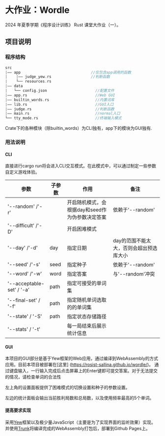# 大作业：Wordle

2024 年夏季学期《程序设计训练》 Rust 课堂大作业（一）。

## 项目说明

### 程序结构

```c
src
|—— app                                //仅包含app调用的函数
|    |—— judge_yew.rs                  //判断函数
|    └── resources.rs       
|—— data
|   └── config.json                      //配置文件
|—— app.rs                               //Web GUI
|—— builtin_words.rs                     //内置词库
|—— lib.rs                               //GUI入口
|—— judge.rs                             //判断函数
|—— main.rs                              //normal入口
└── tty_mode.rs                          //终端输入模式
```
Crate下的各种模块（除builtin_words）为CLI独有，app下的模块为GUI独有.

### 用法说明

#### CLI
直接进行cargo run将会进入CLI交互模式。在此模式中，可以通过制定一些参数自定义游戏体验。

|  参数                     | 子参数 | 作用 | 备注 |
| -------------------------- | ------ |----------- | ----- |
|'--random' /'-r' | | 开启随机模式，会根据day和seed作为伪参数决定答案 | 依赖于'--random' |
|'--difficult' /'-D' | | 开启困难模式 |  |
|'--day' /'-d' | day<int> | 指定日期 | day的范围不能太大，否则会超出预选库大小 |
|'--seed' /'-s' | seed<int> | 指定种子 | 依赖于'--random' |
|'--word' /'-w' | word<String> | 指定答案 | 与'--random'冲突 |
| '--acceptable-set' / '-a' | path <String> | 指定可接受的单词集 |  |
| '--final-set' / '-f' | path <String> | 指定随机单词选取的的单词集 |  |
| '--state' / '-S' | path <String> | 指定状态存储路径 |  |
| '--stats' / '-t' | | 每一局结束后展示统计信息 |  |

#### GUI
本项目的GUI部分是基于Yew框架的Web应用，通过编译到WebAssembly的方式应用。目前本项目被部署在[这里] (https://rosist-sallina.github.io/wordle/)。
通过键盘输入，一行输入完成后点击屏幕上的Enter键即可提交答案。对于无法提交的情况，请检查单词的合法性

左上角的设置面板提供了困难模式的切换设置和种子的参数设置。

左边的统计面板会输出当前胜利局数和总局数，以及使用频率最高的5个单词。

#### 提高要求实现
采用[Yew](https://yew.rs/)框架以及极少量JavaScript（主要是为了实现界面的监听效果）实现。
并使用[Trunk](https://trunkrs.dev/)将编译完成的WebAssembly打包后，部署到Github Pages上。